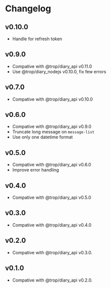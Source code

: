 # Changelog

## v0.10.0

* Handle for refresh token

## v0.9.0

* Compative with @trop/diary_api v0.11.0
* Use @trop/diary_nodejs v0.10.0, fix few errors

## v0.7.0

* Compative with @trop/diary_api v0.10.0

## v0.6.0

* Compative with @trop/diary_api v0.9.0
* Truncate long message on `message-list`
* Use only one datetime format

## v0.5.0

* Compative with @trop/diary_api v0.6.0
* Improve error handling

## v0.4.0

* Compative with @trop/diary_api v0.5.0

## v0.3.0

* Compative with @trop/diary_api v0.4.0

## v0.2.0

* Compative with @trop/diary_api v0.3.0.

## v0.1.0

* Compative with @trop/diary_api v0.2.0.
